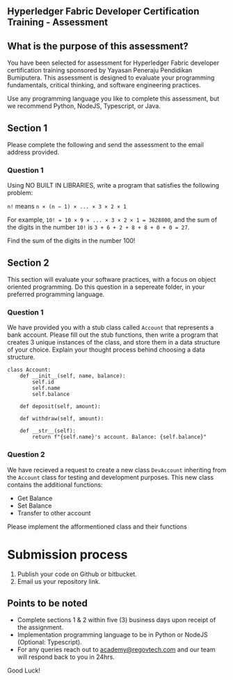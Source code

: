 ## Hyperledger Fabric Developer Certification Training - Assessment

## What is the purpose of this assessment?
You have been selected for assessment for Hyperledger Fabric developer certification training sponsored by Yayasan Peneraju Pendidikan Bumiputera. 
This assessment is designed to evaluate your programming fundamentals, critical thinking, and software engineering practices.

Use any programming language you like to complete this assessment, but we recommend Python, NodeJS, Typescript, or Java.

## Section 1
Please complete the following and send the assessment to the email address provided.

### Question 1

Using NO BUILT IN LIBRARIES, write a program that satisfies the following problem:  

`n!` means `n × (n − 1) × ... × 3 × 2 × 1`

For example, `10! = 10 × 9 × ... × 3 × 2 × 1 = 3628800`,
and the sum of the digits in the number `10!` is `3 + 6 + 2 + 8 + 8 + 0 + 0 = 27`.

Find the sum of the digits in the number 100!

## Section 2
This section will evaluate your software practices, with a focus on object oriented programming. Do this question in a sepereate folder, in your preferred programming language.

### Question 1
We have provided you with a stub class called `Account` that represents a bank account. Please fill out the stub functions, then write a program that creates 3 unique instances of the class, and store them in a data structure of your choice. Explain your thought process behind choosing a data structure.

```
class Account:
    def __init__(self, name, balance):
        self.id
        self.name
        self.balance

    def deposit(self, amount):

    def withdraw(self, amount):

    def __str__(self):
        return f"{self.name}'s account. Balance: {self.balance}"
```

### Question 2
We have recieved a request to create a new class `DevAccount` inheriting from the `Account` class for testing and development purposes. This new class contains the additional functions:
<ul>
<li> Get Balance </li>
<li> Set Balance </li>
<li> Transfer to other account</li>

</ul>
Please implement the afformentioned class and their functions


# Submission process

1. Publish your code on Github or bitbucket.
2. Email us your repository link.

 ## Points to be noted
  - Complete sections 1 & 2 within five (3) business days upon receipt of the assignment.
  - Implementation programming language to be in Python or NodeJS (Optional: Typescript).
  - For any queries reach out to academy@regovtech.com and our team will respond back to you in 24hrs.


Good Luck!